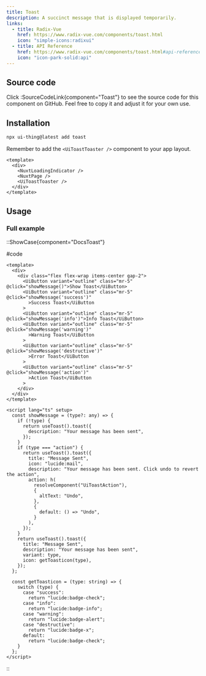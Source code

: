 ```yaml
---
title: Toast
description: A succinct message that is displayed temporarily.
links:
  - title: Radix-Vue
    href: https://www.radix-vue.com/components/toast.html
    icon: "simple-icons:radixui"
  - title: API Reference
    href: https://www.radix-vue.com/components/toast.html#api-reference
    icon: "icon-park-solid:api"
---
```


## Source code

Click :SourceCodeLink{component="Toast"} to see the source code for this component on GitHub. Feel free to copy it and adjust it for your own use.

## Installation

```bash
npx ui-thing@latest add toast
```

Remember to add the `<UiToastToaster />` component to your app layout.

```vue
<template>
  <div>
    <NuxtLoadingIndicator />
    <NuxtPage />
    <UiToastToaster />
  </div>
</template>
```

## Usage

### Full example

::ShowCase{component="DocsToast"}

#code

```vue [DocsToast.vue]
<template>
  <div>
    <div class="flex flex-wrap items-center gap-2">
      <UiButton variant="outline" class="mr-5" @click="showMessage()">Show Toast</UiButton>
      <UiButton variant="outline" class="mr-5" @click="showMessage('success')"
        >Success Toast</UiButton
      >
      <UiButton variant="outline" class="mr-5" @click="showMessage('info')">Info Toast</UiButton>
      <UiButton variant="outline" class="mr-5" @click="showMessage('warning')"
        >Warning Toast</UiButton
      >
      <UiButton variant="outline" class="mr-5" @click="showMessage('destructive')"
        >Error Toast</UiButton
      >
      <UiButton variant="outline" class="mr-5" @click="showMessage('action')"
        >Action Toast</UiButton
      >
    </div>
  </div>
</template>

<script lang="ts" setup>
  const showMessage = (type?: any) => {
    if (!type) {
      return useToast().toast({
        description: "Your message has been sent",
      });
    }
    if (type === "action") {
      return useToast().toast({
        title: "Message Sent",
        icon: "lucide:mail",
        description: "Your message has been sent. Click undo to revert the action",
        action: h(
          resolveComponent("UiToastAction"),
          {
            altText: "Undo",
          },
          {
            default: () => "Undo",
          }
        ),
      });
    }
    return useToast().toast({
      title: "Message Sent",
      description: "Your message has been sent",
      variant: type,
      icon: getToasticon(type),
    });
  };

  const getToasticon = (type: string) => {
    switch (type) {
      case "success":
        return "lucide:badge-check";
      case "info":
        return "lucide:badge-info";
      case "warning":
        return "lucide:badge-alert";
      case "destructive":
        return "lucide:badge-x";
      default:
        return "lucide:badge-check";
    }
  };
</script>
```

::
